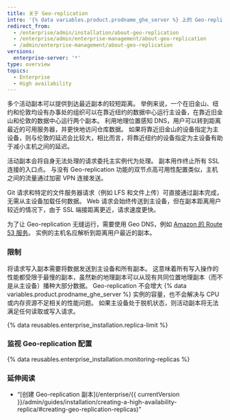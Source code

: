 ```yaml
---
title: 关于 Geo-replication
intro: '{% data variables.product.prodname_ghe_server %} 上的 Geo-replication 使用多个活动副本满足从异地分布式数据中心发出的请求。'
redirect_from:
  - /enterprise/admin/installation/about-geo-replication
  - /enterprise/admin/enterprise-management/about-geo-replication
  - /admin/enterprise-management/about-geo-replication
versions:
  enterprise-server: '*'
type: overview
topics:
  - Enterprise
  - High availability
---
```


多个活动副本可以提供到达最近副本的较短距离。 举例来说，一个在旧金山、纽约和伦敦均设有办事处的组织可以在靠近纽约的数据中心运行主设备，在靠近旧金山和伦敦的数据中心运行两个副本。 利用地理位置感知 DNS，用户可以转到距离最近的可用服务器，并更快地访问仓库数据。 如果将靠近旧金山的设备指定为主设备，则与伦敦的延迟会比较大，相比而言，将靠近纽约的设备指定为主设备有助于减小主机之间的延迟。

活动副本会将自身无法处理的请求委托主实例代为处理。 副本用作终止所有 SSL 连接的入口点。 与没有 Geo-replication 功能的双节点高可用性配置类似，主机之间的流量通过加密 VPN 连接发送。

Git 请求和特定的文件服务器请求（例如 LFS 和文件上传）可直接通过副本完成，无需从主设备加载任何数据。 Web 请求会始终传送到主设备，但在副本距离用户较近的情况下，由于 SSL 端接距离更近，请求速度更快。

为了让 Geo-replication 无缝运行，需要使用 Geo DNS，例如 [Amazon 的 Route 53 服务](http://docs.aws.amazon.com/Route53/latest/DeveloperGuide/routing-policy.html#routing-policy-geo)。 实例的主机名应解析到距离用户最近的副本。

### 限制

将请求写入副本需要将数据发送到主设备和所有副本。 这意味着所有写入操作的性能都受限于最慢的副本，虽然新的地理副本可以从现有共同位置地理副本（而不是从主设备）播种大部分数据。 Geo-replication 不会增大 {% data variables.product.prodname_ghe_server %} 实例的容量，也不会解决与 CPU 或内存资源不足相关的性能问题。 如果主设备处于脱机状态，则活动副本将无法满足任何读取或写入请求。

{% data reusables.enterprise_installation.replica-limit %}

### 监视 Geo-replication 配置

{% data reusables.enterprise_installation.monitoring-replicas %}

### 延伸阅读
- “[创建 Geo-replication 副本](/enterprise/{{ currentVersion }}/admin/guides/installation/creating-a-high-availability-replica/#creating-geo-replication-replicas)”

